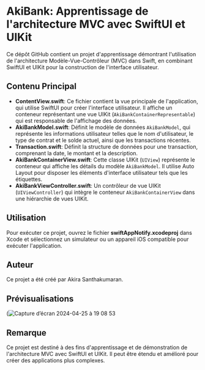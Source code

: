 # AkiBank: Apprentissage de l'architecture MVC avec SwiftUI et UIKit

Ce dépôt GitHub contient un projet d'apprentissage démontrant l'utilisation de l'architecture Modèle-Vue-Contrôleur (MVC) dans Swift, en combinant SwiftUI et UIKit pour la construction de l'interface utilisateur.

## Contenu Principal

- **ContentView.swift**: Ce fichier contient la vue principale de l'application, qui utilise SwiftUI pour créer l'interface utilisateur. Il affiche un conteneur représentant une vue UIKit (`AkiBankContainerRepresentable`) qui est responsable de l'affichage des données.
- **AkiBankModel.swift**: Définit le modèle de données `AkiBankModel`, qui représente les informations utilisateur telles que le nom d'utilisateur, le type de contrat et le solde actuel, ainsi que les transactions récentes.
- **Transaction.swift**: Définit la structure de données pour une transaction, comprenant la date, le montant et la description.
- **AkiBankContainerView.swift**: Cette classe UIKit (`UIView`) représente le conteneur qui affiche les détails du modèle `AkiBankModel`. Il utilise Auto Layout pour disposer les éléments d'interface utilisateur tels que les étiquettes.
- **AkiBankViewController.swift**: Un contrôleur de vue UIKit (`UIViewController`) qui intègre le conteneur `AkiBankContainerView` dans une hiérarchie de vues UIKit.

## Utilisation

Pour exécuter ce projet, ouvrez le fichier **swiftAppNotify.xcodeproj** dans Xcode et sélectionnez un simulateur ou un appareil iOS compatible pour exécuter l'application.

## Auteur

Ce projet a été créé par Akira Santhakumaran.

## Prévisualisations
(![Capture d’écran 2024-04-25 à 19 08 53](https://github.com/Akira98000/swift.mvcArchLearning/assets/75495075/31b9e20c-e3ae-42b3-b854-7c495f01597d)

## Remarque

Ce projet est destiné à des fins d'apprentissage et de démonstration de l'architecture MVC avec SwiftUI et UIKit. Il peut être étendu et amélioré pour créer des applications plus complexes.
